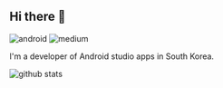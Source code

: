 ## Hi there 👋

![android](https://img.shields.io/badge/android-Kotlin-green?style=plat&logo=android) ![medium](https://img.shields.io/badge/dev-Medium-blue?style=plat&logo=medium&link=https://medium.com/hongbeomi-dev)

I'm a developer of Android studio apps in South Korea.

![github stats](https://github-readme-stats.vercel.app/api?username=hongbeomi&show_icons=true)

